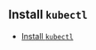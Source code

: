 ## Install `kubectl`

- [Install `kubectl`](https://kubernetes.io/docs/tasks/tools/install-kubectl/)

